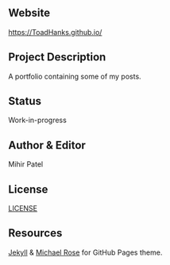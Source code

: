 Website
-------
https://ToadHanks.github.io/

Project Description
-----------------
A portfolio containing some of my posts. 

Status
--------
Work-in-progress

Author & Editor
-------------
Mihir Patel

License
-------
[LICENSE](https://github.com/ToadHanks/ToadHanks.github.io/blob/master/LICENSE)

Resources
----------
[Jekyll](https://github.com/jekyll/jekyll) & [Michael Rose](https://github.com/mmistakes) for GitHub Pages theme.
